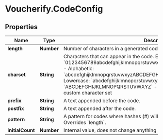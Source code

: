 # Voucherify.CodeConfig

## Properties

Name | Type | Description | Notes
------------ | ------------- | ------------- | -------------
**length** | **Number** | Number of characters in a generated code (excluding prefix and postfix). | [optional] 
**charset** | **String** | Characters that can appear in the code.    Examples:  - Alphanumeric: &#x60;0123456789abcdefghijklmnopqrstuvwxyzABCDEFGHIJKLMNOPQRSTUVWXYZ&#x60;  - Alphabetic: &#x60;abcdefghijklmnopqrstuvwxyzABCDEFGHIJKLMNOPQRSTUVWXYZ&#x60;  - Alphabetic Lowercase: &#x60;abcdefghijklmnopqrstuvwxyz&#x60;  - Alphabetic Uppercase: &#x60;ABCDEFGHIJKLMNOPQRSTUVWXYZ&#x60;  - Numbers: &#x60;0123456789&#x60;   - Custom: a custom character set | [optional] 
**prefix** | **String** | A text appended before the code. | [optional] 
**postfix** | **String** | A text appended after the code. | [optional] 
**pattern** | **String** | A pattern for codes where hashes (#) will be replaced with random characters. Overrides &#x60;length&#x60;. | [optional] 
**initialCount** | **Number** | Internal value, does not change anything if provided. | [optional] 


